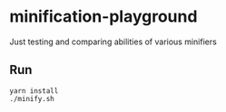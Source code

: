 # minification-playground

Just testing and comparing abilities of various minifiers

## Run
```
yarn install
./minify.sh
```
